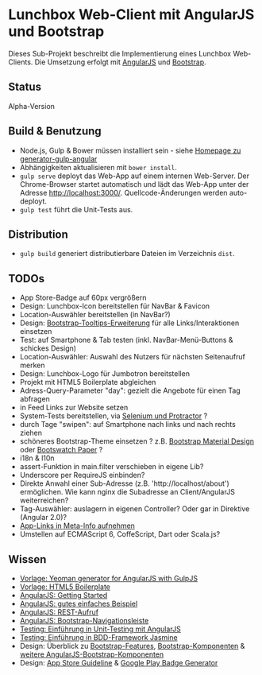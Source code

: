 Lunchbox Web-Client mit AngularJS und Bootstrap
===============================================

Dieses Sub-Projekt beschreibt die Implementierung eines Lunchbox Web-Clients. Die Umsetzung erfolgt mit [AngularJS](https://angularjs.org) und [Bootstrap](http://getbootstrap.com).



Status
------

Alpha-Version



Build & Benutzung
-----------------

* Node.js, Gulp & Bower müssen installiert sein - siehe [Homepage zu generator-gulp-angular](https://www.npmjs.com/package/generator-gulp-angular)
* Abhängigkeiten aktualisieren mit `bower install`.
* `gulp serve` deployt das Web-App auf einem internen Web-Server. Der Chrome-Browser startet automatisch und lädt das Web-App unter der Adresse [http://localhost:3000/](http://localhost:3000/). Quellcode-Änderungen werden auto-deployt.
* `gulp test` führt die Unit-Tests aus.



Distribution
------------

* `gulp build` generiert distributierbare Dateien im Verzeichnis `dist`.



TODOs
-----

* App Store-Badge auf 60px vergrößern
* Design: Lunchbox-Icon bereitstellen für NavBar & Favicon
* Location-Auswähler bereitstellen (in NavBar?)
* Design: [Bootstrap-Tooltips-Erweiterung](http://getbootstrap.com/javascript/#tooltips) für alle Links/Interaktionen einsetzen
* Test: auf Smartphone & Tab testen (inkl. NavBar-Menü-Buttons & schickes Design)
* Location-Auswähler: Auswahl des Nutzers für nächsten Seitenaufruf merken
* Design: Lunchbox-Logo für Jumbotron bereitstellen
* Projekt mit HTML5 Boilerplate abgleichen
* Adress-Query-Parameter "day": gezielt die Angebote für einen Tag abfragen
* in Feed Links zur Website setzen
* System-Tests bereitstellen, via [Selenium und Protractor](https://github.com/angular/protractor) ?
* durch Tage "swipen": auf Smartphone nach links und nach rechts ziehen
* schöneres Bootstrap-Theme einsetzen ? z.B. [Bootstrap Material Design](http://fezvrasta.github.io/bootstrap-material-design/) oder [Bootswatch Paper](https://bootswatch.com/paper/) ?
* i18n & l10n
* assert-Funktion in main.filter verschieben in eigene Lib?
* Underscore per RequireJS einbinden?
* Direkte Anwahl einer Sub-Adresse (z.B. 'http://localhost/about') ermöglichen. Wie kann nginx die Subadresse an Client/AngularJS weiterreichen?
* Tag-Auswähler: auslagern in eigenen Controller? Oder gar in Direktive (Angular 2.0)?
* [App-Links in Meta-Info aufnehmen](http://ricostacruz.com/cheatsheets/applinks.html)
* Umstellen auf ECMAScript 6, CoffeScript, Dart oder Scala.js?


Wissen
------

* [Vorlage: Yeoman generator for AngularJS with GulpJS](https://www.npmjs.com/package/generator-gulp-angular)
* [Vorlage: HTML5 Boilerplate](https://github.com/h5bp/html5-boilerplate)
* [AngularJS: Getting Started](https://docs.angularjs.org/misc/started)
* [AngularJS: gutes einfaches Beispiel](https://github.com/tastejs/todomvc/tree/master/examples/angularjs)
* [AngularJS: REST-Aufruf](https://docs.angularjs.org/tutorial/step_11)
* [AngularJS: Bootstrap-Navigationsleiste](https://angularjs.de/artikel/navigation-menu-bootstrap)
* [Testing: Einführung in Unit-Testing mit AngularJS](https://docs.angularjs.org/guide/unit-testing)
* [Testing: Einführung in BDD-Framework Jasmine](http://jasmine.github.io/2.2/introduction.html)
* Design: Überblick zu [Bootstrap-Features](http://getbootstrap.com/css/), [Bootstrap-Komponenten](http://getbootstrap.com/components/) & [weitere AngularJS-Bootstrap-Komponenten](https://angular-ui.github.io/bootstrap/)
* Design: [App Store Guideline](https://developer.apple.com/app-store/marketing/guidelines/de/) & [Google Play Badge Generator](https://developer.android.com/distribute/tools/promote/badges.html)

